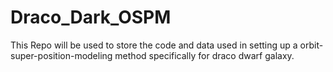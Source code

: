 # Draco_Dark_OSPM
This Repo will be used to store the code and data used in setting up a orbit-super-position-modeling method specifically for 
draco dwarf galaxy. 
